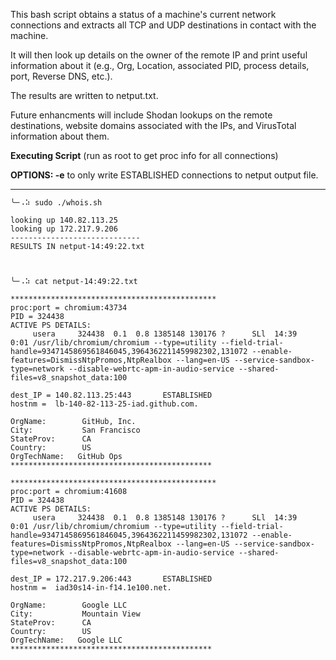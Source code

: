 This bash script obtains a status of a machine's current network connections and extracts all TCP and UDP destinations in contact with the machine.

It will then look up details on the owner of the remote IP and print useful information about it (e.g., Org, Location, associated PID, process details, port, Reverse DNS, etc.).  

The results are written to netput.txt.

Future enhancments will include Shodan lookups on the remote destinations, website domains associated with the IPs, and VirusTotal information about them.

**Executing Script** (run as root to get proc info for all connections)

**OPTIONS: -e** to only write ESTABLISHED connections to netput output file.
************************************************************************
```
╰─⠠⠵ sudo ./whois.sh

looking up 140.82.113.25
looking up 172.217.9.206
-----------------------------
RESULTS IN netput-14:49:22.txt



╰─⠠⠵ cat netput-14:49:22.txt

**********************************************
proc:port = chromium:43734
PID = 324438
ACTIVE PS DETAILS:
     usera     324438  0.1  0.8 1385148 130176 ?      SLl  14:39   0:01 /usr/lib/chromium/chromium --type=utility --field-trial-handle=9347145869561846045,3964362211459982302,131072 --enable-features=DismissNtpPromos,NtpRealbox --lang=en-US --service-sandbox-type=network --disable-webrtc-apm-in-audio-service --shared-files=v8_snapshot_data:100 

dest_IP = 140.82.113.25:443       ESTABLISHED
hostnm =  lb-140-82-113-25-iad.github.com.

OrgName:        GitHub, Inc.
City:           San Francisco
StateProv:      CA
Country:        US
OrgTechName:   GitHub Ops
*********************************************

**********************************************
proc:port = chromium:41608
PID = 324438
ACTIVE PS DETAILS:
     usera     324438  0.1  0.8 1385148 130176 ?      SLl  14:39   0:01 /usr/lib/chromium/chromium --type=utility --field-trial-handle=9347145869561846045,3964362211459982302,131072 --enable-features=DismissNtpPromos,NtpRealbox --lang=en-US --service-sandbox-type=network --disable-webrtc-apm-in-audio-service --shared-files=v8_snapshot_data:100 

dest_IP = 172.217.9.206:443       ESTABLISHED
hostnm =  iad30s14-in-f14.1e100.net.

OrgName:        Google LLC
City:           Mountain View
StateProv:      CA
Country:        US
OrgTechName:   Google LLC
*********************************************

```

